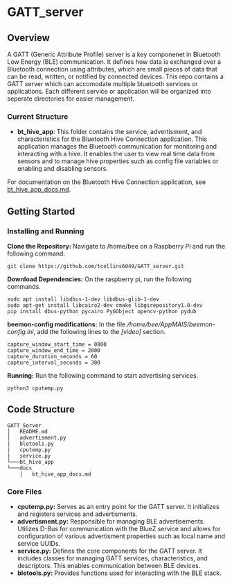 # GATT_server

## Overview
A GATT (Generic Attribute Profile) server is a key componenet in Bluetooth Low Energy (BLE) communication. It defines how data is exchanged over a Bluetooth connection using attributes, which are small pieces of data that can be read, written, or notified by connected devices. This repo contains a GATT server which can accomodate multiple bluetooth services or applications. Each different service or application will be organized into seperate directories for easier management.
### Current Structure
- **bt_hive_app**: This folder contains the service, advertisment, and characteristics for the Bluetooth Hive Connection application. This application manages the Bluetooth communication for monitoring and interacting with a hive. It enables the user to view real time data from sensors and to manage hive properties such as config file variables or enabling and disabling sensors.

For documentation on the Bluetooth Hive Connection application, see [bt_hive_app_docs.md](docs/bt_hive_app_docs.md).

## Getting Started
### Installing and Running
**Clone the Repository:** Navigate to /home/bee on a Raspberry Pi and run the following command.
```
git clone https://github.com/tcollins6049/GATT_server.git
```

**Download Dependencies:** On the raspberry pi, run the following commands.
```
sudo apt install libdbus-1-dev libdbus-glib-1-dev
sudo apt-get install libcairo2-dev cmake libgirepository1.0-dev
pip install dbus-python pycairo PyGObject opencv-python pydub
```

**beemon-config modifications:** In the file */home/bee/AppMAIS/beemon-config.ini*, add the following lines to the *[video]* section.
```
capture_window_start_time = 0800
capture_window_end_time = 2000
capture_duration_seconds = 60
capture_interval_seconds = 300
```

**Running:** Run the following command to start advertising services.
```
python3 cputemp.py
```
   
## Code Structure
```
GATT_Server
│   README.md  
│   advertisment.py
|   bletools.py
|   cputemp.py
|   service.py
└───bt_hive_app
└───docs
    │   bt_hive_app_docs.md

```
### Core Files
- **cputemp.py:** Serves as an entry point for the GATT server. It initializes and registers services and advertisments.
- **advertisment.py:** Responsible for managing BLE advertisements. Utilizes D-Bus for communication with the BlueZ service and allows for configuration of various advertisment properties such as local name and service UUIDs.
- **service.py:** Defines the core components for the GATT server. It includes classes for managing GATT services, characteristics, and descriptors. This enables communication between BLE devices.
- **bletools.py:** Provides functions used for interacting with the BLE stack.

